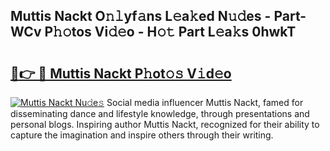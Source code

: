 ## Muttis Nackt O𝚗𝚕yf𝚊ns L𝚎a𝚔ed N𝚞𝚍es - Part-WCv P𝚑𝚘tos Vi𝚍𝚎o - H𝚘𝚝 Part L𝚎a𝚔s 0hwkT

# <h2><a href="http://kfb5623.oniu.top/?m=Muttis+Nackt">🔗👉 🔴 Muttis Nackt P𝚑ot𝚘𝚜 V𝚒d𝚎o</a></h2>

[![Muttis Nackt Nu𝚍e𝚜](https://i.imgur.com/0qMVB7G.gif)](http://kfb5623.oniu.top/?m=Muttis+Nackt)
Social media influencer Muttis Nackt, famed for disseminating dance and lifestyle knowledge, through presentations and personal blogs. Inspiring author Muttis Nackt, recognized for their ability to capture the imagination and inspire others through their writing.  
